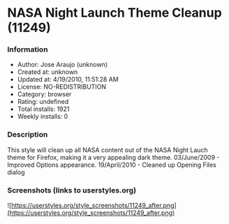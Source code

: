 # NASA Night Launch Theme Cleanup (11249)

### Information
- Author: Jose Araujo (unknown)
- Created at: unknown
- Updated at: 4/19/2010, 11:51:28 AM
- License: NO-REDISTRIBUTION
- Category: browser
- Rating: undefined
- Total installs: 1921
- Weekly installs: 0


### Description
This style will clean up all NASA content out of the NASA Night Lauch theme for Firefox, making it a very appealing dark theme.
03/June/2009 - Improved Options appearance.
19/April/2010 - Cleaned up Opening Files dialog


### Screenshots (links to userstyles.org)
![https://userstyles.org/style_screenshots/11249_after.png](https://userstyles.org/style_screenshots/11249_after.png)


